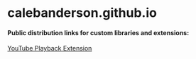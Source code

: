 # calebanderson.github.io
#### Public distribution links for custom libraries and extensions:
[YouTube Playback Extension](https://calebanderson.github.io/youtube-playback.js)
